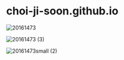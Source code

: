 # choi-ji-soon.github.io

![20161473](https://user-images.githubusercontent.com/55022464/64955040-248d3600-d8c2-11e9-8a79-f20acd72c938.png)


![20161473 (3)](https://user-images.githubusercontent.com/55022464/64954759-80a38a80-d8c1-11e9-8a82-05dd2423ff73.png)



![20161473small (2)](https://user-images.githubusercontent.com/55022464/65046407-85d50800-d99b-11e9-8525-4a389366a810.png)
























































































































































































































































































































































































































































